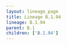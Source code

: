 ```yaml
---
layout: lineage_page
title: Lineage B.1.94
lineage: B.1.94
parent: B.1
children: ['B.1.94']
---
```

